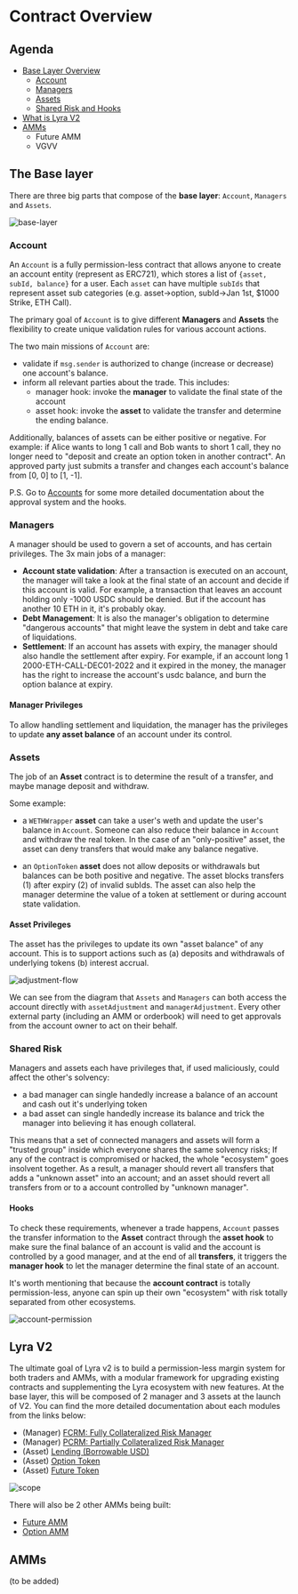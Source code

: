 # Contract Overview

## Agenda

* [Base Layer Overview](#the-base-layer)
  * [Account](#account)  
  * [Managers](#managers)
  * [Assets](#assets)
  * [Shared Risk and Hooks](#shared-risk)
* [What is Lyra V2](#lyra-v2)
* [AMMs](#amms)
  * Future AMM
  * VGVV

## The Base layer

There are three big parts that compose of the **base layer**: `Account`, `Managers` and `Assets`.

![base-layer](./imgs/overall/base-layer-basic.png)

### Account

An `Account` is a fully permission-less contract that allows anyone to create an account entity (represent as ERC721), which stores a list of `{asset, subId, balance}` for a user. Each `asset` can have multiple `subIds` that represent asset sub categories (e.g. asset->option, subId->Jan 1st, $1000 Strike, ETH Call). 

The primary goal of `Account` is to give different **Managers** and **Assets** the flexibility to create unique validation rules for various account actions.

The two main missions of `Account` are:

* validate if `msg.sender` is authorized to change (increase or decrease) one account's balance.
* inform all relevant parties about the trade. This includes:
  * manager hook: invoke the **manager** to validate the final state of the account
  * asset hook: invoke the **asset** to validate the transfer and determine the ending balance.

Additionally, balances of assets can be either positive or negative. For example: if Alice wants to long 1 call and Bob wants to short 1 call, they no longer need to "deposit and create an option token in another contract". An approved party just submits a transfer and changes each account's balance from [0, 0] to [1, -1].

P.S. Go to [Accounts](./account) for some more detailed documentation about the approval system and the hooks.
  
### Managers

A manager should be used to govern a set of accounts, and has certain privileges. The 3x main jobs of a manager: 

* **Account state validation**: After a transaction is executed on an account, the manager will take a look at the final state of an account and decide if this account is valid. For example, a transaction that leaves an account holding only -1000 USDC should be denied. But if the account has another 10 ETH in it, it's probably okay.
* **Debt Management**: It is also the manager's obligation to determine "dangerous accounts" that might leave the system in debt and take care of liquidations.
* **Settlement**:  If an account has assets with expiry, the manager should also handle the settlement after expiry. For example, if an account long 1 2000-ETH-CALL-DEC01-2022 and it expired in the money, the manager has the right to increase the account's usdc balance, and burn the option balance at expiry.

#### Manager Privileges 

To allow handling settlement and liquidation, the manager has the privileges to update **any asset balance** of an account under its control.

### Assets

The job of an **Asset** contract is to determine the result of a transfer, and maybe manage deposit and withdraw.

Some example:

* a `WETHWrapper` **asset** can take a user's weth and update the user's balance in `Account`. Someone can also reduce their balance in `Account` and withdraw the real token. In the case of an "only-positive" asset, the asset can deny transfers that would make any balance negative.

* an `OptionToken` **asset** does not allow deposits or withdrawals but balances can be both positive and negative. The asset blocks transfers (1) after expiry (2) of invalid subIds. The asset can also help the manager determine the value of a token at settlement or during account state validation.

#### Asset Privileges

The asset has the privileges to update its own "asset balance" of any account. This is to support actions such as (a) deposits and withdrawals of underlying tokens (b) interest accrual.

![adjustment-flow](./imgs/overall/adjustment-flow.png)

We can see from the diagram that `Assets` and `Managers` can both access the account directly with `assetAdjustment` and `managerAdjustment`. Every other external party (including an AMM or orderbook) will need to get approvals from the account owner to act on their behalf.

### Shared Risk

Managers and assets each have privileges that, if used maliciously, could affect the other's solvency: 

* a bad manager can single handedly increase a balance of an account and cash out it's underlying token
* a bad asset can single handedly increase its balance and trick the manager into believing it has enough collateral.

This means that a set of connected managers and assets will form a "trusted group" inside which everyone shares the same solvency risks; If any of the contract is compromised or hacked, the whole "ecosystem" goes insolvent together. As a result, a manager should revert all transfers that adds a "unknown asset" into an account; and an asset should revert all transfers from or to a account controlled by "unknown manager".

#### Hooks

To check these requirements, whenever a trade happens, `Account` passes the transfer information to the **Asset** contract through the **asset hook** to make sure the final balance of an account is valid and the account is controlled by a good manager, and at the end of all **transfers**, it triggers the **manager hook** to let the manager determine the final state of an account.

It's worth mentioning that because the **account contract** is totally permission-less, anyone can spin up their own "ecosystem" with risk totally separated from other ecosystems.

![account-permission](./imgs/overall/account-permissions.png)

## Lyra V2

The ultimate goal of Lyra v2 is to build a permission-less margin system for both traders and AMMs, with a modular framework for upgrading existing contracts and supplementing the Lyra ecosystem with new features. At the base layer, this will be composed of 2 manager and 3 assets at the launch of V2. You can find the more detailed documentation about each modules from the links below: 

* (Manager) [FCRM: Fully Collateralized Risk Manager](./) 
* (Manager) [PCRM: Partially Collateralized Risk Manager](./) 
* (Asset) [Lending (Borrowable USD)](./)
* (Asset) [Option Token](./)
* (Asset) [Future Token](./)

![scope](./imgs/overall/v2-scope.png)

There will also be 2 other AMMs being built:

* [Future AMM](./)
* [Option AMM](./)

## AMMs

(to be added)